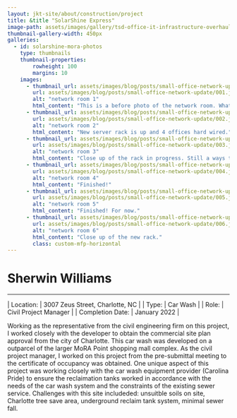 ```yaml
---
layout: jkt-site/about/construction/project
title: &title "SolarShine Express"
image-path: assets/images/gallery/tsd-office-it-infrastructure-overhaul/001.jpg
thumbnail-gallery-width: 450px
galleries:
  - id: solarshine-mora-photos
    type: thumbnails
    thumbnail-properties:
        rowheight: 100
        margins: 10
    images:
      - thumbnail_url: assets/images/blog/posts/small-office-network-update/001-th.jpg
        url: assets/images/blog/posts/small-office-network-update/001.jpg
        alt: "network room 1"
        html_content: "This is a before photo of the network room. What a mess!"
      - thumbnail_url: assets/images/blog/posts/small-office-network-update/002-th.jpg
        url: assets/images/blog/posts/small-office-network-update/002.jpg
        alt: "network room 2"
        html_content: "New server rack is up and 4 offices hard wired."
      - thumbnail_url: assets/images/blog/posts/small-office-network-update/003-th.jpg
        url: assets/images/blog/posts/small-office-network-update/003.jpg
        alt: "network room 3"
        html_content: "Close up of the rack in progress. Still a ways to go."
      - thumbnail_url: assets/images/blog/posts/small-office-network-update/004-th.jpg
        url: assets/images/blog/posts/small-office-network-update/004.jpg
        alt: "network room 4"
        html_content: "Finished!"
      - thumbnail_url: assets/images/blog/posts/small-office-network-update/005-th.jpg
        url: assets/images/blog/posts/small-office-network-update/005.jpg
        alt: "network room 5"
        html_content: "Finished! For now."
      - thumbnail_url: assets/images/blog/posts/small-office-network-update/006-th.jpg
        url: assets/images/blog/posts/small-office-network-update/006.jpg
        alt: "network room 6"
        html_content: "Close up of the new rack."
        class: custom-mfp-horizontal
---
```


# Sherwin Williams
---

| Location:			| 3007 Zeus Street, Charlotte, NC |
| Type:				| Car Wash |
| Role:				| Civil Project Manager  |
| Completion Date:	| January 2022  |


Working as the representative from the civil engineering firm on this project, I worked closely with the developer to obtain the commercial site
plan approval from the city of Charlotte. This car wash was developed on a outparcel of the larger MoRA Point shopping mall complex. As the civil
project manager, I worked on this project from the pre-submittal meeting to the certificate of occupancy was obtained. One unique aspect of this
project was working closely with the car wash equipment provider (Carolina Pride) to ensure the reclaimation tanks worked in accordance with the
needs of the car wash system and the constraints of the existing sewer service. Challenges with this site includeded: unsuitble soils on site,
Charlotte tree save area, underground reclaim tank system, minimal sewer fall.